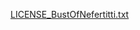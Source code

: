 [LICENSE_BustOfNefertitti.txt](https://github.com/user-attachments/files/16146722/LICENSE_BustOfNefertitti.txt)
